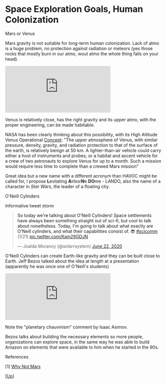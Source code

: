 # Space Exploration Goals, Human Colonization

Mars or Venus

Mars gravity is not suitable for long-term human colonization. Lack of
atmo is a huge problem, no protection against radiation or meteors
(yes those rocks that mostly burn in our atmo, wout atmo the whole
thing falls on your head). 

<iframe width="340" src="https://www.youtube.com/embed/gJ5KV3rzuag?start=60" frameborder="0" allow="accelerometer; autoplay; encrypted-media; gyroscope; picture-in-picture" allowfullscreen></iframe>

Venus is relatively close, has the right gravity and its upper atmo,
with the proper engineering, can be made habitable.

NASA has been clearly thinking about this possibility, with its High
Altitude Venus Operational [Concept](https://sacd.larc.nasa.gov/smab/havoc/):
"The upper atmosphere of Venus, with similar pressure, density, gravity,
and radiation protection to that of the surface of the earth, is relatively
benign at 50 km. A lighter-than-air vehicle could carry either a host of instruments and
probes, or a habitat and ascent vehicle for a crew of two astronauts
to explore Venus for up to a month. Such a mission would require less
time to complete than a crewed Mars mission"

<a name='lando'/>

Great idea but a new name with a different acronym than HAVOC might be
called for, I propose **L**evitating **A**irbor**N**e **DO**me -
LANDO, also the name of a character in *Star Wars*, the leader of a
floating city.

<a name='oneill'/>

O'Neill Cylinders

Informative tweet storm

<blockquote width="340" class="twitter-tweet"><p lang="en" dir="ltr">So today we&#39;re talking about O&#39;Neill Cylinders! Space settlements have always been something straight out of sci-fi, but cool to talk about nonetheless. Today, I&#39;m going to talk about what exactly are O&#39;Neill cylinders, and what their capabilities consist of. 😎 <a href="https://twitter.com/hashtag/scicomm?src=hash&amp;ref_src=twsrc%5Etfw">#scicomm</a> (1/21) <a href="https://t.co/Kain29GDJN">pic.twitter.com/Kain29GDJN</a></p>&mdash; Joalda Morancy (@solarrsystem) <a href="https://twitter.com/solarrsystem/status/1275214154090123266?ref_src=twsrc%5Etfw">June 22, 2020</a></blockquote> <script async src="https://platform.twitter.com/widgets.js" charset="utf-8"></script>

O'Neill Cylinders can create Earth-like gravity and they can be built
close to Earth. Jeff Bezos talked about the idea at length at a
presentation (apparently he was once one of O'Neill's students)

<iframe width="340" src="https://www.youtube.com/embed/GQ98hGUe6FM?start=764" frameborder="0" allow="accelerometer; autoplay; clipboard-write; encrypted-media; gyroscope; picture-in-picture" allowfullscreen></iframe>

Note the "planetary chauvinism" comment by Isaac Asimov.

Bezos talks about building the necessary elements so more people,
organizations can explore space, in the same way he was able to build
Amazon on elements that were available to him when he started in the
90s.

References

[1] [Why Not Mars](https://idlewords.com/2023/1/why_not_mars.htm)

[[Up](../../2018/09/junk-science.html)]

